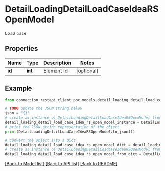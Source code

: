 # DetailLoadingDetailLoadCaseIdeaRSOpenModel

Load case

## Properties

Name | Type | Description | Notes
------------ | ------------- | ------------- | -------------
**id** | **int** | Element Id | [optional] 

## Example

```python
from connection_restapi_client_poc.models.detail_loading_detail_load_case_idea_rs_open_model import DetailLoadingDetailLoadCaseIdeaRSOpenModel

# TODO update the JSON string below
json = "{}"
# create an instance of DetailLoadingDetailLoadCaseIdeaRSOpenModel from a JSON string
detail_loading_detail_load_case_idea_rs_open_model_instance = DetailLoadingDetailLoadCaseIdeaRSOpenModel.from_json(json)
# print the JSON string representation of the object
print(DetailLoadingDetailLoadCaseIdeaRSOpenModel.to_json())

# convert the object into a dict
detail_loading_detail_load_case_idea_rs_open_model_dict = detail_loading_detail_load_case_idea_rs_open_model_instance.to_dict()
# create an instance of DetailLoadingDetailLoadCaseIdeaRSOpenModel from a dict
detail_loading_detail_load_case_idea_rs_open_model_from_dict = DetailLoadingDetailLoadCaseIdeaRSOpenModel.from_dict(detail_loading_detail_load_case_idea_rs_open_model_dict)
```
[[Back to Model list]](../README.md#documentation-for-models) [[Back to API list]](../README.md#documentation-for-api-endpoints) [[Back to README]](../README.md)


